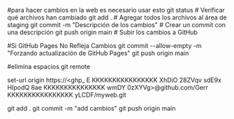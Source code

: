 
#para hacer cambios en la web es necesario usar esto 
git status                         # Verificar qué archivos han cambiado
git add .                           # Agregar todos los archivos al área de staging
git commit -m "Descripción de los cambios"  # Crear un commit con una descripción
git push origin main                # Subir los cambios a GitHub


#Si GitHub Pages No Refleja Cambios
git commit --allow-empty -m "Forzando actualización de GitHub Pages"
git push origin main


#elimina espacios
git remote 

set-url origin https://<ghp_ E
KKKKKKKKKKKKKKKK
XhDiO 28ZVqv sdE9x HIpodQ 8ae
KKKKKKKKKKKKKKK
wmDY 0zXYVg>@github.com/Gerr
KKKKKKKKKKKKKKKK
yLCDF/myweb.git


git add .
git commit -m "add cambios"
git push origin main
